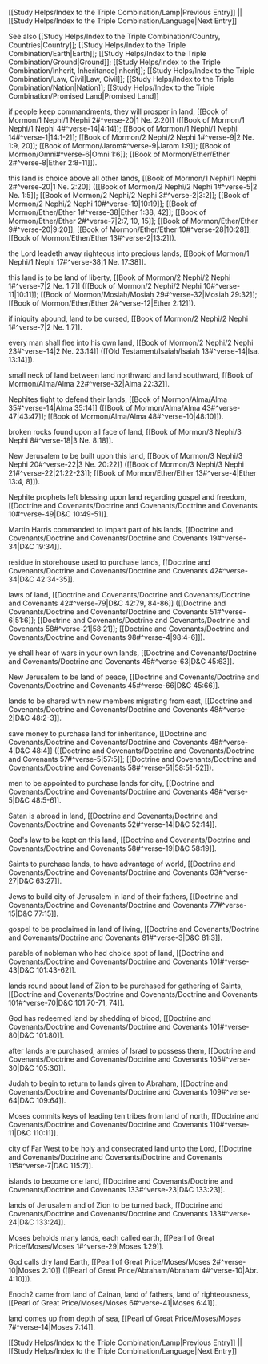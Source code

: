 [[Study Helps/Index to the Triple Combination/Lamp|Previous Entry]]  ||  [[Study Helps/Index to the Triple Combination/Language|Next Entry]]

 See also [[Study Helps/Index to the Triple Combination/Country, Countries|Country]]; [[Study Helps/Index to the Triple Combination/Earth|Earth]]; [[Study Helps/Index to the Triple Combination/Ground|Ground]]; [[Study Helps/Index to the Triple Combination/Inherit, Inheritance|Inherit]]; [[Study Helps/Index to the Triple Combination/Law, Civil|Law, Civil]]; [[Study Helps/Index to the Triple Combination/Nation|Nation]]; [[Study Helps/Index to the Triple Combination/Promised Land|Promised Land]]

 if people keep commandments, they will prosper in land, [[Book of Mormon/1 Nephi/1 Nephi 2#^verse-20|1 Ne. 2:20]] ([[Book of Mormon/1 Nephi/1 Nephi 4#^verse-14|4:14]]; [[Book of Mormon/1 Nephi/1 Nephi 14#^verse-1|14:1-2]]; [[Book of Mormon/2 Nephi/2 Nephi 1#^verse-9|2 Ne. 1:9, 20]]; [[Book of Mormon/Jarom#^verse-9|Jarom 1:9]]; [[Book of Mormon/Omni#^verse-6|Omni 1:6]]; [[Book of Mormon/Ether/Ether 2#^verse-8|Ether 2:8-11]]).

 this land is choice above all other lands, [[Book of Mormon/1 Nephi/1 Nephi 2#^verse-20|1 Ne. 2:20]] ([[Book of Mormon/2 Nephi/2 Nephi 1#^verse-5|2 Ne. 1:5]]; [[Book of Mormon/2 Nephi/2 Nephi 3#^verse-2|3:2]]; [[Book of Mormon/2 Nephi/2 Nephi 10#^verse-19|10:19]]; [[Book of Mormon/Ether/Ether 1#^verse-38|Ether 1:38, 42]]; [[Book of Mormon/Ether/Ether 2#^verse-7|2:7, 10, 15]]; [[Book of Mormon/Ether/Ether 9#^verse-20|9:20]]; [[Book of Mormon/Ether/Ether 10#^verse-28|10:28]]; [[Book of Mormon/Ether/Ether 13#^verse-2|13:2]]).

 the Lord leadeth away righteous into precious lands, [[Book of Mormon/1 Nephi/1 Nephi 17#^verse-38|1 Ne. 17:38]].

 this land is to be land of liberty, [[Book of Mormon/2 Nephi/2 Nephi 1#^verse-7|2 Ne. 1:7]] ([[Book of Mormon/2 Nephi/2 Nephi 10#^verse-11|10:11]]; [[Book of Mormon/Mosiah/Mosiah 29#^verse-32|Mosiah 29:32]]; [[Book of Mormon/Ether/Ether 2#^verse-12|Ether 2:12]]).

 if iniquity abound, land to be cursed, [[Book of Mormon/2 Nephi/2 Nephi 1#^verse-7|2 Ne. 1:7]].

 every man shall flee into his own land, [[Book of Mormon/2 Nephi/2 Nephi 23#^verse-14|2 Ne. 23:14]] ([[Old Testament/Isaiah/Isaiah 13#^verse-14|Isa. 13:14]]).

 small neck of land between land northward and land southward, [[Book of Mormon/Alma/Alma 22#^verse-32|Alma 22:32]].

 Nephites fight to defend their lands, [[Book of Mormon/Alma/Alma 35#^verse-14|Alma 35:14]] ([[Book of Mormon/Alma/Alma 43#^verse-47|43:47]]; [[Book of Mormon/Alma/Alma 48#^verse-10|48:10]]).

 broken rocks found upon all face of land, [[Book of Mormon/3 Nephi/3 Nephi 8#^verse-18|3 Ne. 8:18]].

 New Jerusalem to be built upon this land, [[Book of Mormon/3 Nephi/3 Nephi 20#^verse-22|3 Ne. 20:22]] ([[Book of Mormon/3 Nephi/3 Nephi 21#^verse-22|21:22-23]]; [[Book of Mormon/Ether/Ether 13#^verse-4|Ether 13:4, 8]]).

 Nephite prophets left blessing upon land regarding gospel and freedom, [[Doctrine and Covenants/Doctrine and Covenants/Doctrine and Covenants 10#^verse-49|D&C 10:49-51]].

 Martin Harris commanded to impart part of his lands, [[Doctrine and Covenants/Doctrine and Covenants/Doctrine and Covenants 19#^verse-34|D&C 19:34]].

 residue in storehouse used to purchase lands, [[Doctrine and Covenants/Doctrine and Covenants/Doctrine and Covenants 42#^verse-34|D&C 42:34-35]].

 laws of land, [[Doctrine and Covenants/Doctrine and Covenants/Doctrine and Covenants 42#^verse-79|D&C 42:79, 84-86]] ([[Doctrine and Covenants/Doctrine and Covenants/Doctrine and Covenants 51#^verse-6|51:6]]; [[Doctrine and Covenants/Doctrine and Covenants/Doctrine and Covenants 58#^verse-21|58:21]]; [[Doctrine and Covenants/Doctrine and Covenants/Doctrine and Covenants 98#^verse-4|98:4-6]]).

 ye shall hear of wars in your own lands, [[Doctrine and Covenants/Doctrine and Covenants/Doctrine and Covenants 45#^verse-63|D&C 45:63]].

 New Jerusalem to be land of peace, [[Doctrine and Covenants/Doctrine and Covenants/Doctrine and Covenants 45#^verse-66|D&C 45:66]].

 lands to be shared with new members migrating from east, [[Doctrine and Covenants/Doctrine and Covenants/Doctrine and Covenants 48#^verse-2|D&C 48:2-3]].

 save money to purchase land for inheritance, [[Doctrine and Covenants/Doctrine and Covenants/Doctrine and Covenants 48#^verse-4|D&C 48:4]] ([[Doctrine and Covenants/Doctrine and Covenants/Doctrine and Covenants 57#^verse-5|57:5]]; [[Doctrine and Covenants/Doctrine and Covenants/Doctrine and Covenants 58#^verse-51|58:51-52]]).

 men to be appointed to purchase lands for city, [[Doctrine and Covenants/Doctrine and Covenants/Doctrine and Covenants 48#^verse-5|D&C 48:5-6]].

 Satan is abroad in land, [[Doctrine and Covenants/Doctrine and Covenants/Doctrine and Covenants 52#^verse-14|D&C 52:14]].

 God's law to be kept on this land, [[Doctrine and Covenants/Doctrine and Covenants/Doctrine and Covenants 58#^verse-19|D&C 58:19]].

 Saints to purchase lands, to have advantage of world, [[Doctrine and Covenants/Doctrine and Covenants/Doctrine and Covenants 63#^verse-27|D&C 63:27]].

 Jews to build city of Jerusalem in land of their fathers, [[Doctrine and Covenants/Doctrine and Covenants/Doctrine and Covenants 77#^verse-15|D&C 77:15]].

 gospel to be proclaimed in land of living, [[Doctrine and Covenants/Doctrine and Covenants/Doctrine and Covenants 81#^verse-3|D&C 81:3]].

 parable of nobleman who had choice spot of land, [[Doctrine and Covenants/Doctrine and Covenants/Doctrine and Covenants 101#^verse-43|D&C 101:43-62]].

 lands round about land of Zion to be purchased for gathering of Saints, [[Doctrine and Covenants/Doctrine and Covenants/Doctrine and Covenants 101#^verse-70|D&C 101:70-71, 74]].

 God has redeemed land by shedding of blood, [[Doctrine and Covenants/Doctrine and Covenants/Doctrine and Covenants 101#^verse-80|D&C 101:80]].

 after lands are purchased, armies of Israel to possess them, [[Doctrine and Covenants/Doctrine and Covenants/Doctrine and Covenants 105#^verse-30|D&C 105:30]].

 Judah to begin to return to lands given to Abraham, [[Doctrine and Covenants/Doctrine and Covenants/Doctrine and Covenants 109#^verse-64|D&C 109:64]].

 Moses commits keys of leading ten tribes from land of north, [[Doctrine and Covenants/Doctrine and Covenants/Doctrine and Covenants 110#^verse-11|D&C 110:11]].

 city of Far West to be holy and consecrated land unto the Lord, [[Doctrine and Covenants/Doctrine and Covenants/Doctrine and Covenants 115#^verse-7|D&C 115:7]].

 islands to become one land, [[Doctrine and Covenants/Doctrine and Covenants/Doctrine and Covenants 133#^verse-23|D&C 133:23]].

 lands of Jerusalem and of Zion to be turned back, [[Doctrine and Covenants/Doctrine and Covenants/Doctrine and Covenants 133#^verse-24|D&C 133:24]].

 Moses beholds many lands, each called earth, [[Pearl of Great Price/Moses/Moses 1#^verse-29|Moses 1:29]].

 God calls dry land Earth, [[Pearl of Great Price/Moses/Moses 2#^verse-10|Moses 2:10]] ([[Pearl of Great Price/Abraham/Abraham 4#^verse-10|Abr. 4:10]]).

 Enoch2 came from land of Cainan, land of fathers, land of righteousness, [[Pearl of Great Price/Moses/Moses 6#^verse-41|Moses 6:41]].

 land comes up from depth of sea, [[Pearl of Great Price/Moses/Moses 7#^verse-14|Moses 7:14]].

[[Study Helps/Index to the Triple Combination/Lamp|Previous Entry]]  ||  [[Study Helps/Index to the Triple Combination/Language|Next Entry]]